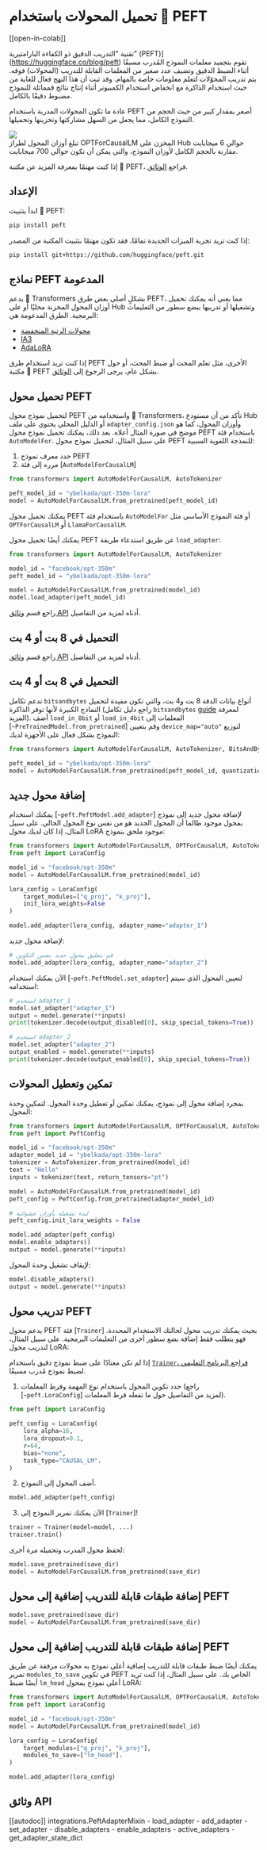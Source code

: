 # تحميل المحولات باستخدام 🤗 PEFT

[[open-in-colab]]

تقنية "التدريب الدقيق ذو الكفاءة البارامتيرية" (PEFT)](https://huggingface.co/blog/peft) تقوم بتجميد معلمات النموذج المُدرب مسبقًا أثناء الضبط الدقيق وتضيف عدد صغير من المعلمات القابلة للتدريب (المحولات) فوقه. يتم تدريب المحوّلات لتعلم معلومات خاصة بالمهام. وقد ثبت أن هذا النهج فعال للغاية من حيث استخدام الذاكرة مع انخفاض استخدام الكمبيوتر أثناء إنتاج نتائج قمماثلة للنموذج مضبوط دقيقًا بالكامل.

عادة ما تكون المحولات المدربة باستخدام PEFT أصغر بمقدار كبير من حيث الحجم من النموذج الكامل، مما يجعل من السهل مشاركتها وتخزينها وتحميلها.

<div class="flex flex-col justify-center">
  <img src="https://huggingface.co/datasets/huggingface/documentation-images/resolve/main/peft/PEFT-hub-screenshot.png"/>
  <figcaption class="text-center">تبلغ أوزان المحول لطراز OPTForCausalLM المخزن على Hub حوالي 6 ميجابايت مقارنة بالحجم الكامل لأوزان النموذج، والتي يمكن أن تكون حوالي 700 ميجابايت.</figcaption>
</div>

إذا كنت مهتمًا بمعرفة المزيد عن مكتبة 🤗 PEFT، فراجع [الوثائق](https://huggingface.co/docs/peft/index).

## الإعداد

ابدأ بتثبيت 🤗 PEFT:

```bash
pip install peft
```

إذا كنت تريد تجربة الميزات الجديدة تمامًا، فقد تكون مهتمًا بتثبيت المكتبة من المصدر:

```bash
pip install git+https://github.com/huggingface/peft.git
```

## نماذج PEFT المدعومة

يدعم 🤗 Transformers بشكلٍ أصلي بعض طرق PEFT، مما يعني أنه يمكنك تحميل أوزان المحول المخزنة محليًا أو على Hub وتشغيلها أو تدريبها ببضع سطور من التعليمات البرمجية. الطرق المدعومة هي:

- [محولات الرتبة المنخفضة](https://huggingface.co/docs/peft/conceptual_guides/lora)
- [IA3](https://huggingface.co/docs/peft/conceptual_guides/ia3)
- [AdaLoRA](https://arxiv.org/abs/2303.10512)

إذا كنت تريد استخدام طرق PEFT الأخرى، مثل تعلم المحث أو ضبط المحث، أو حول مكتبة 🤗 PEFT بشكل عام، يرجى الرجوع إلى [الوثائق](https://huggingface.co/docs/peft/index).

## تحميل محول PEFT

لتحميل نموذج محول PEFT واستخدامه من 🤗 Transformers، تأكد من أن مستودع Hub أو الدليل المحلي يحتوي على ملف `adapter_config.json` وأوزان المحول، كما هو موضح في صورة المثال أعلاه. بعد ذلك، يمكنك تحميل نموذج محول PEFT باستخدام فئة `AutoModelFor`. على سبيل المثال، لتحميل نموذج محول PEFT للنمذجة اللغوية السببية:

1. حدد معرف نموذج PEFT
2. مرره إلى فئة [`AutoModelForCausalLM`]

```py
from transformers import AutoModelForCausalLM, AutoTokenizer

peft_model_id = "ybelkada/opt-350m-lora"
model = AutoModelForCausalLM.from_pretrained(peft_model_id)
```

<Tip>

يمكنك تحميل محول PEFT باستخدام فئة `AutoModelFor` أو فئة النموذج الأساسي مثل `OPTForCausalLM` أو `LlamaForCausalLM`.

</Tip>

يمكنك أيضًا تحميل محول PEFT عن طريق استدعاء طريقة `load_adapter`:

```py
from transformers import AutoModelForCausalLM, AutoTokenizer

model_id = "facebook/opt-350m"
peft_model_id = "ybelkada/opt-350m-lora"

model = AutoModelForCausalLM.from_pretrained(model_id)
model.load_adapter(peft_model_id)
```

راجع قسم [وثائق API](#transformers.integrations.PeftAdapterMixin) أدناه لمزيد من التفاصيل.

## التحميل في 8 بت أو 4 بت

راجع قسم [وثائق API](#transformers.integrations.PeftAdapterMixin) أدناه لمزيد من التفاصيل.

## التحميل في 8 بت أو 4 بت

تدعم تكامل `bitsandbytes` أنواع بيانات الدقة 8 بت و4 بت، والتي تكون مفيدة لتحميل النماذج الكبيرة لأنها توفر الذاكرة (راجع دليل تكامل `bitsandbytes` [guide](./quantization#bitsandbytes-integration) لمعرفة المزيد). أضف `load_in_8bit` أو `load_in_4bit` المعلمات إلى [`~PreTrainedModel.from_pretrained`] وقم بتعيين `device_map="auto"` لتوزيع النموذج بشكل فعال على الأجهزة لديك:

```py
from transformers import AutoModelForCausalLM, AutoTokenizer, BitsAndBytesConfig

peft_model_id = "ybelkada/opt-350m-lora"
model = AutoModelForCausalLM.from_pretrained(peft_model_id, quantization_config=BitsAndBytesConfig(load_in_8bit=True))
```

## إضافة محول جديد

يمكنك استخدام [`~peft.PeftModel.add_adapter`] لإضافة محول جديد إلى نموذج بمحول موجود طالما أن المحول الجديد هو من نفس نوع المحول الحالي. على سبيل المثال، إذا كان لديك محول LoRA موجود ملحق بنموذج:

```py
from transformers import AutoModelForCausalLM, OPTForCausalLM, AutoTokenizer
from peft import LoraConfig

model_id = "facebook/opt-350m"
model = AutoModelForCausalLM.from_pretrained(model_id)

lora_config = LoraConfig(
    target_modules=["q_proj", "k_proj"],
    init_lora_weights=False
)

model.add_adapter(lora_config, adapter_name="adapter_1")
```

لإضافة محول جديد:

```py
# قم بتعليق محول جديد بنفس التكوين
model.add_adapter(lora_config, adapter_name="adapter_2")
```

الآن يمكنك استخدام [`~peft.PeftModel.set_adapter`] لتعيين المحول الذي سيتم استخدامه:

```py
# استخدم adapter_1
model.set_adapter("adapter_1")
output = model.generate(**inputs)
print(tokenizer.decode(output_disabled[0], skip_special_tokens=True))

# استخدم adapter_2
model.set_adapter("adapter_2")
output_enabled = model.generate(**inputs)
print(tokenizer.decode(output_enabled[0], skip_special_tokens=True))
```

## تمكين وتعطيل المحولات

بمجرد إضافة محول إلى نموذج، يمكنك تمكين أو تعطيل وحدة المحول. لتمكين وحدة المحول:

```py
from transformers import AutoModelForCausalLM, OPTForCausalLM, AutoTokenizer
from peft import PeftConfig

model_id = "facebook/opt-350m"
adapter_model_id = "ybelkada/opt-350m-lora"
tokenizer = AutoTokenizer.from_pretrained(model_id)
text = "Hello"
inputs = tokenizer(text, return_tensors="pt")

model = AutoModelForCausalLM.from_pretrained(model_id)
peft_config = PeftConfig.from_pretrained(adapter_model_id)

# لبدء تشغيله بأوزان عشوائية
peft_config.init_lora_weights = False

model.add_adapter(peft_config)
model.enable_adapters()
output = model.generate(**inputs)
```

لإيقاف تشغيل وحدة المحول:

```py
model.disable_adapters()
output = model.generate(**inputs)
```

## تدريب محول PEFT

يدعم محول PEFT فئة [`Trainer`] بحيث يمكنك تدريب محول لحالتك الاستخدام المحددة. فهو يتطلب فقط إضافة بضع سطور أخرى من التعليمات البرمجية. على سبيل المثال، لتدريب محول LoRA:

<Tip>

إذا لم تكن معتادًا على ضبط نموذج دقيق باستخدام [`Trainer`، فراجع البرنامج التعليمي](training) لضبط نموذج مُدرب مسبقًا.

</Tip>

1. حدد تكوين المحول باستخدام نوع المهمة وفرط المعلمات (راجع [`~peft.LoraConfig`] لمزيد من التفاصيل حول ما تفعله فرط المعلمات).

```py
from peft import LoraConfig

peft_config = LoraConfig(
    lora_alpha=16,
    lora_dropout=0.1,
    r=64,
    bias="none",
    task_type="CAUSAL_LM"،
)
```

2. أضف المحول إلى النموذج.

```py
model.add_adapter(peft_config)
```

3. الآن يمكنك تمرير النموذج إلى [`Trainer`]!

```py
trainer = Trainer(model=model, ...)
trainer.train()
```

لحفظ محول المدرب وتحميله مرة أخرى:

```py
model.save_pretrained(save_dir)
model = AutoModelForCausalLM.from_pretrained(save_dir)
```

## إضافة طبقات قابلة للتدريب إضافية إلى محول PEFT

```py
model.save_pretrained(save_dir)
model = AutoModelForCausalLM.from_pretrained(save_dir)
```

## إضافة طبقات قابلة للتدريب إضافية إلى محول PEFT

يمكنك أيضًا ضبط طبقات قابلة للتدريب إضافية أعلى نموذج به محولات مرفقة عن طريق تمرير `modules_to_save` في تكوين PEFT الخاص بك. على سبيل المثال، إذا كنت تريد أيضًا ضبط `lm_head` أعلى نموذج بمحول LoRA:

```py
from transformers import AutoModelForCausalLM, OPTForCausalLM, AutoTokenizer
from peft import LoraConfig

model_id = "facebook/opt-350m"
model = AutoModelForCausalLM.from_pretrained(model_id)

lora_config = LoraConfig(
    target_modules=["q_proj", "k_proj"],
    modules_to_save=["lm_head"]،
)

model.add_adapter(lora_config)
```

## وثائق API

[[autodoc]] integrations.PeftAdapterMixin
    - load_adapter
    - add_adapter
    - set_adapter
    - disable_adapters
    - enable_adapters
    - active_adapters
    - get_adapter_state_dict




<!--
TODO: (@younesbelkada @stevhliu)
-   Link to PEFT docs for further details
-   Trainer
-   8-bit / 4-bit examples ?
-->